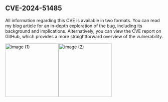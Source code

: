 ## CVE-2024-51485

All information regarding this CVE is available in two formats. You can read my blog article for an in-depth exploration of the bug, including its background and implications. Alternatively, you can view the CVE report on GitHub, which provides a more straightforward overview of the vulnerability.

<a href="https://github.com/ampache/ampache/security/advisories/GHSA-xvfj-w962-hqcx"><img src="https://github.com/user-attachments/assets/8bce2676-9678-4a99-ba31-6578d7b6b2a6" alt="image (1)" width="170"/></a><a href="https://medium.com/p/02d2dc83b2f6"><img src="https://github.com/user-attachments/assets/1d4bd5c0-8419-4b7c-aa7c-560b8ec2004b" alt="image (2)" width="170"/></a>
